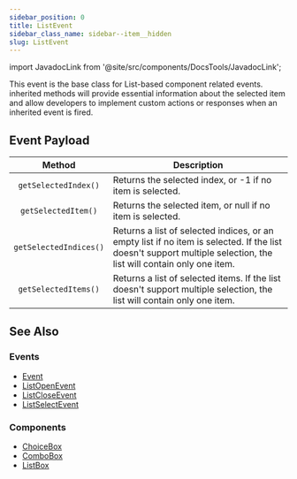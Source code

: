 ```yaml
---
sidebar_position: 0
title: ListEvent
sidebar_class_name: sidebar--item__hidden
slug: ListEvent
---
```


import JavadocLink from '@site/src/components/DocsTools/JavadocLink';

<JavadocLink type="foundation" location="org/dwcj/component/event/ListEvent" top='true' />

This event is the base class for List-based component related events. inherited methods will provide essential information about the selected item and allow developers to implement custom actions or responses when an inherited event is fired.

## Event Payload

| Method | Description |
|:-:|-|
|`getSelectedIndex()`|	Returns the selected index, or -1 if no item is selected.|
|`getSelectedItem()`|	Returns the selected item, or null if no item is selected.|
|`getSelectedIndices()`|	Returns a list of selected indices, or an empty list if no item is selected. If the list doesn't support multiple selection, the list will contain only one item.|
|`getSelectedItems()`|	Returns a list of selected items. If the list doesn't support multiple selection, the list will contain only one item.|

## See Also

### Events
- [Event](./event)
- [ListOpenEvent](./ListOpenEvent)
- [ListCloseEvent](./ListCloseEvent)
- [ListSelectEvent](./ListSelectEvent)

### Components
- [ChoiceBox](../list-components/ChoiceBox)
- [ComboBox](../list-components/ComboBox)
- [ListBox](../list-components/ListBox)